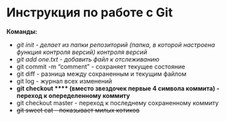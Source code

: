# Инструкция по работе с Git

**Команды:**

* *git init - делает из папки репозиторий (папка, в которой настроена функция контроля версий) контроля версий*
* *git add one.txt - добавить файл к отслеживанию*
* git commit -m “comment” - сохраняет текущее состояние
* git diff - разница между сохраненным и текущим файлом
* git log - журнал всех изменений
* **git checkout **** (вместо звездочек первые 4 символа коммита) - переход к опеределенному коммиту**
* git checkout master - переход к последнему сохраненному коммиту
* ~~git sweet cat - показывает милых котиков~~